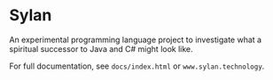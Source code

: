 # Sylan

An experimental programming language project to investigate what a spiritual
successor to Java and C# might look like.

For full documentation, see `docs/index.html` or `www.sylan.technology`.
